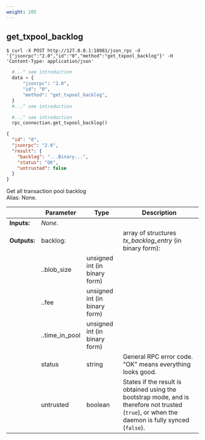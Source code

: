 ```yaml
---
weight: 205
---
```


## **get_txpool_backlog**


```shell
$ curl -X POST http://127.0.0.1:18081/json_rpc -d '{"jsonrpc":"2.0","id":"0","method":"get_txpool_backlog"}' -H 'Content-Type: application/json'
```
```python
  #...^ see introduction
  data = {
      "jsonrpc": "2.0",
      "id": "0",
      "method": "get_txpool_backlog",
  }
  #...^ see introduction
```
```py
  #...^ see introduction
  rpc_connection.get_txpool_backlog()
```
```json
{
  "id": "0",
  "jsonrpc": "2.0",
  "result": {
    "backlog": "...Binary...",
    "status": "OK",
    "untrusted": false
  }
}
```
Get all transaction pool backlog  
Alias: None.  

|             | Parameter      | Type                          | Description
| ---         | ---            | ---                           | ---
|**Inputs:**  | *None*.        |                               |
|**Outputs:** | backlog:       |                               | array of structures *tx_backlog_entry* (in binary form):
|             | ..blob_size    | unsigned int (in binary form) |
|             | ..fee          | unsigned int (in binary form) |
|             | ..time_in_pool | unsigned int (in binary form) |
|             | status         | string                        | General RPC error code. "OK" means everything looks good.
|             | untrusted      | boolean                       | States if the result is obtained using the bootstrap mode, and is therefore not trusted (`true`), or when the daemon is fully synced (`false`).
